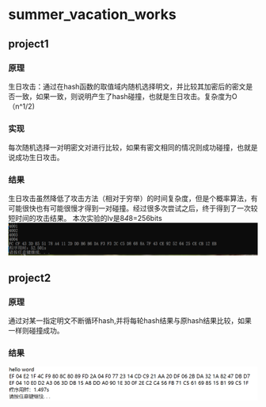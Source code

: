 # summer_vacation_works

## project1

### 原理
生日攻击：通过在hash函数的取值域内随机选择明文，并比较其加密后的密文是否一致，如果一致，则说明产生了hash碰撞，也就是生日攻击。复杂度为O（n^1/2)

### 实现
每次随机选择一对明密文对进行比较，如果有密文相同的情况则成功碰撞，也就是说成功生日攻击。

### 结果
生日攻击虽然降低了攻击方法（相对于穷举）的时间复杂度，但是个概率算法，有可能很快也有可能很慢才得到一对碰撞。经过很多次尝试之后，终于得到了一次较短时间的攻击结果。
本次实验的Iv是8*4*8=256bits
![image](https://github.com/CuteWWW/summer_vacation_works/blob/main/1.png)

## project2

### 原理
通过对某一指定明文不断循环hash,并将每轮hash结果与原hash结果比较，如果一样则碰撞成功。

### 结果
![image](https://github.com/CuteWWW/summer_vacation_works/blob/main/2.png)

